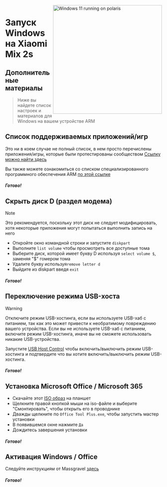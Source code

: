 <img align="right" src="https://github.com/n00b69/woa-polaris/blob/main/polaris.png" width="350" alt="Windows 11 running on polaris">

# Запуск Windows на Xiaomi Mix 2s

## Дополнительные материалы
> Ниже вы найдете список настроек и материалов для Windows на вашем устройстве ARM

## Список поддерживаемых приложений/игр
Это ни в коем случае не полный список, в нем просто перечислены приложения/игры, которые были протестированы сообществом
[Ссылку можно найти здесь](https://docs.google.com/spreadsheets/d/1XYuoySgYQE0HL573sA-0RGMX7I4lt5rWJuQ8Z8yRJNY/edit?usp=drivesdk)

Вы также можете ознакомиться со списком специализированного программного обеспечения ARM [по этой ссылке](https://armrepo.ver.lt/)

##### Готово!

## Скрыть диск D (раздел модема)
> [!NOTE]
> Это рекомендуется, поскольку этот диск не следует модифицировать, хотя некоторые приложения могут попытаться выполнить запись на него

- Откройте окно командной строки и запустите ```diskpart```
- Выполните ```list volume``` чтобы просмотреть все доступные тома
- Выберите диск, которой имеет букву D используя ```select volume $```, заменяя "$" гомером тома
- Удалите букву используя```remove letter d```
- Выйдите из diskpart введя ```exit```

##### Готово!

## Переключение режима USB-хоста
> [!Warning]
> Отключите режим USB-хостинга, если вы используете USB-хаб с питанием, так как это может привести к необратимому повреждению вашего устройства. Если вы не используете USB-хаб с питанием, включите режим USB-хостинга, иначе вы не сможете использовать никакие USB-устройства.

Запустите [USB Host Control](https://github.com/Misha803/My-Scripts/releases/tag/USB-Host-Mode-Control) чтобы включить/выключить режим USB-хостинга и подтвердите что вы хотите включить/выключить режим USB-хостинга.

##### Готово!

## Установка Microsoft Office / Microsoft 365
- Скачайте этот [ISO образ](https://mega.nz/file/hjAiSL4T#G7kOKpsUFpyL2UW9RQmY2e96urcQW5xZKdc7ciaNOy8) на планшет
- Щелкните правой кнопкой мыши на iso-файле и выберите "Смонтировать", чтобы открыть его в проводнике
- Дважды щелкните по `Office Tool Plus.exe`, чтобы запустить мастер установки
- В появившемся окне нажмите `Да`
- Дождитесь завершения установки

##### Готово!

## Активация Windows / Office
Следуйте инструкциям от Massgravel [здесь](https://github.com/massgravel/Microsoft-Activation-Scripts)

##### Готово!

